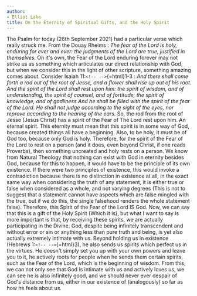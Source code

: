 ```yaml
---
author:
- Elliot Lake
title: On the Eternity of Spiritual Gifts, and the Holy Spirit
---
```


The Psalm for today (26th September 2021) had a particular verse which
really struck me. From the Douay Rheims $:$ *The fear of the Lord is
holy, enduring for ever and ever: the judgments of the Lord are true,
justified in themselves.* On it's own, the Fear of the Lord enduring
forever may not strike us as something which articulates our direct
relationship with God, but when we consider this in the light of other
scripture, something amazing comes about. Consider Isaiah
11$:$`<!-- -->`{=html}1-3 $:$ *And there shall come forth a rod out of
the root of Jesse, and a flower shall rise up out of his root. And the
spirit of the Lord shall rest upon him: the spirit of wisdom, and of
understanding, the spirit of counsel, and of fortitude, the spirit of
knowledge, and of godliness.And he shall be filled with the spirit of
the fear of the Lord. He shall not judge according to the sight of the
eyes, nor reprove according to the hearing of the ears.* So, the rod
from the root of Jesse (Jesus Christ) has a spirit of the Fear of The
Lord rest upon him. An eternal spirit. This eternity must mean that this
spirit is in some way of God, because created things all have a
beginning. Also, to be holy, it must be of God too, because only God is
holy. Therefore, for the spirit of the Fear of the Lord to rest on a
person (and it does, even beyond Christ, if one reads Proverbs), then
something uncreated and holy rests on a person. We know from Natural
Theology that nothing can exist with God in eternity besides God,
because for this to happen, it would have to be the principle of its own
existence. If there were two principles of existence, this would invoke
a contradiction because there is no distinction in existence at all, in
the exact same way when considering the truth of any statement, it is
either true or false when considered as a whole, and not varying degrees
(This is not to suggest that a statement cannot have aspects which are
false mingled with the true, but if we do this, the single falsehood
renders the whole statement false). Therefore, this Spirit of the Fear
of the Lord IS God. Now, we can say that this is a gift of the Holy
Spirit (Which it is), but what I want to say is more important is that,
by receiving these spirits, we are actually participating in the Divine.
God, despite being infinitely transcendent and without error or sin or
anything less than pure truth and being, is yet also actually extremely
intimate with us. Beyond holding us in existence (Hebrews
1$:$`<!-- -->`{=html}3), he also sends us spirits which perfect us in
the virtues. He doesn't simply set you up with your own powers and leave
you to it, he actively roots for people when he sends them certain
spirits, such as the Fear of the Lord, which is the beginning of wisdom.
From this, we can not only see that God is intimate with us and actively
loves us, we can see he is also infinitely good, and we should never
ever despair of God's distance from us, either in our existence of
(analogously) so far as how he feels about us.
